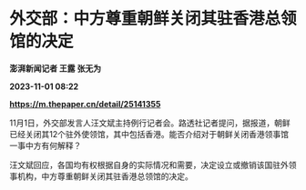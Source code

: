 # 外交部：中方尊重朝鲜关闭其驻香港总领馆的决定
**澎湃新闻记者 王露 张无为**

**2023-11-01 08:22**

**https://m.thepaper.cn/detail/25141355**

11月1日，外交部发言人汪文斌主持例行记者会。路透社记者提问，据报道，朝鲜已经关闭其12个驻外使领馆，其中包括香港。能否介绍对于朝鲜关闭香港领事馆一事中方有何解释？

汪文斌回应，各国均有权根据自身的实际情况和需要，决定设立或撤销该国驻外领事机构，中方尊重朝鲜关闭其驻香港总领馆的决定。